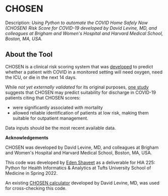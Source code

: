 # CHOSEN
Description: *Using Python to automate the COVID Home Safely Now (CHOSEN) Risk Score for COVID-19 developed by David Levine, MD, and colleagues at Brigham and Women's Hospital and Harvard Medical School, Boston, MA, USA.*

## About the Tool
CHOSEN is a clinical risk scoring system that was [developed](https://pubmed.ncbi.nlm.nih.gov/33274414/) to predict whether a patient with COVID in a monitored setting will need oxygen, need the ICU, or die in the next 14 days. 

While *not yet externally validated* for its original purposes, [one study](https://pubmed.ncbi.nlm.nih.gov/34799814/) suggests that CHOSEN may predict suitability for discharge in COVID-19 patients citing that CHOSEN scores: 
*   were significantly associated with mortality
*   allowed reliable identification of patients at low risk, making them suitable for outpatient management.

Data inputs should be the most recent available data.

**Acknowledgements**

CHOSEN was developed by David Levine, MD, and colleagues at Brigham and Women's Hospital and Harvard Medical School, Boston, MA, USA.

This code was developed by [Eden Shaveet](mailto:eden.shaveet@tufts.edu) as a deliverable for HIA 225: Python for Health Informatics & Analytics at Tufts University School of Medicine in Spring 2022.

An existing [CHOSEN calculator](https://www.mdcalc.com/covid-home-safely-now-chosen-risk-score-covid-19#evidence) developed by David Levine, MD, was used for cross-checking this code.
